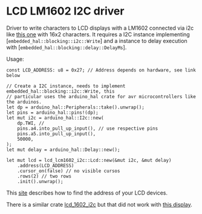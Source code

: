 # LCD LM1602 I2C driver

Driver to write characters to LCD displays with a LM1602 connected via i2c like [this one] with
16x2 characters. It requires a I2C instance implementing [`embedded_hal::blocking::i2c::Write`]
and a instance to delay execution with [`embedded_hal::blocking::delay::DelayMs`].

Usage:
```
const LCD_ADDRESS: u8 = 0x27; // Address depends on hardware, see link below

// Create a I2C instance, needs to implement embedded_hal::blocking::i2c::Write, this
// particular uses the arduino_hal crate for avr microcontrollers like the arduinos.
let dp = arduino_hal::Peripherals::take().unwrap();
let pins = arduino_hal::pins!(dp);
let mut i2c = arduino_hal::I2c::new(
    dp.TWI, //
    pins.a4.into_pull_up_input(), // use respective pins
    pins.a5.into_pull_up_input(),
    50000,
);
let mut delay = arduino_hal::Delay::new();

let mut lcd = lcd_lcm1602_i2c::Lcd::new(&mut i2c, &mut delay)
    .address(LCD_ADDRESS)
    .cursor_on(false) // no visible cursos
    .rows(2) // two rows
    .init().unwrap();
```

This [site][lcd address] describes how to find the address of your LCD devices.

There is a similar crate [lcd_1602_i2c] but that did not work with [this display][this one].

[this one]: https://funduinoshop.com/elektronische-module/displays/lcd/16x02-i2c-lcd-modul-hintergrundbeleuchtung-blau
[lcd address]: https://www.ardumotive.com/i2clcden.html
[lcd_1602_i2c]: https://crates.io/crates/lcd_1602_i2c

